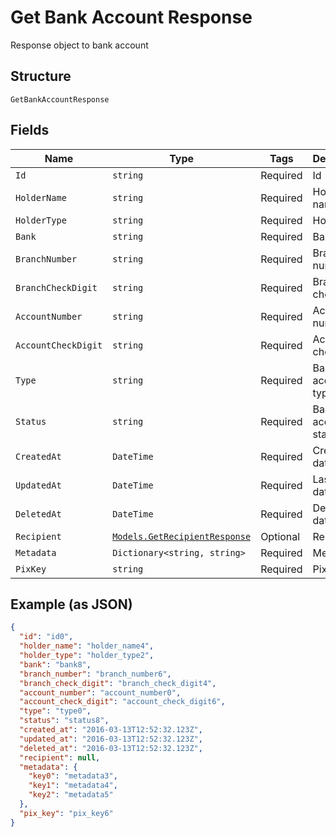 
# Get Bank Account Response

Response object to bank account

## Structure

`GetBankAccountResponse`

## Fields

| Name | Type | Tags | Description |
|  --- | --- | --- | --- |
| `Id` | `string` | Required | Id |
| `HolderName` | `string` | Required | Holder name |
| `HolderType` | `string` | Required | Holder type |
| `Bank` | `string` | Required | Bank |
| `BranchNumber` | `string` | Required | Branch number |
| `BranchCheckDigit` | `string` | Required | Branch check digit |
| `AccountNumber` | `string` | Required | Account number |
| `AccountCheckDigit` | `string` | Required | Account check digit |
| `Type` | `string` | Required | Bank account type |
| `Status` | `string` | Required | Bank account status |
| `CreatedAt` | `DateTime` | Required | Creation date |
| `UpdatedAt` | `DateTime` | Required | Last update date |
| `DeletedAt` | `DateTime` | Required | Deletion date |
| `Recipient` | [`Models.GetRecipientResponse`](../../doc/models/get-recipient-response.md) | Optional | Recipient |
| `Metadata` | `Dictionary<string, string>` | Required | Metadata |
| `PixKey` | `string` | Required | Pix Key |

## Example (as JSON)

```json
{
  "id": "id0",
  "holder_name": "holder_name4",
  "holder_type": "holder_type2",
  "bank": "bank8",
  "branch_number": "branch_number6",
  "branch_check_digit": "branch_check_digit4",
  "account_number": "account_number0",
  "account_check_digit": "account_check_digit6",
  "type": "type0",
  "status": "status8",
  "created_at": "2016-03-13T12:52:32.123Z",
  "updated_at": "2016-03-13T12:52:32.123Z",
  "deleted_at": "2016-03-13T12:52:32.123Z",
  "recipient": null,
  "metadata": {
    "key0": "metadata3",
    "key1": "metadata4",
    "key2": "metadata5"
  },
  "pix_key": "pix_key6"
}
```

